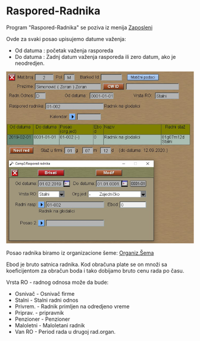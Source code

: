 # Raspored-Radnika

Program "Raspored-Radnika" se poziva iz menija [Zaposleni](../z_sr.md)

Ovde za svaki posao upisujemo datume važenja:

- Od datuma : početak važenja rasporeda
- Do datuma : Zadnj datum važenja rasporeda ili zero datum, ako je neodredjen.

![Image](rasp0001.jpg)

Posao radnika biramo iz organizacione šeme:
[Organiz.Šema](../../l_sr/ob101_sr/ob101_sr.md)

Ebod je bruto satnica radnika.
Kod obračuna plate se on množi sa koeficijentom 
za obračun boda i tako dobijamo bruto cenu rada po času.

Vrsta RO - radnog odnosa može da bude:

- Osnivač   - Osnivač firme
- Stalni    - Stalni radni odnos
- Privrem.  - Radnik primljen na odredjeno vreme
- Priprav.  - pripravnik
- Penzioner - Penzioner
- Maloletni - Maloletani radnik
- Van RO    - Period rada u drugoj rad.organ.

